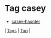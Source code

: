 <!--
title: Tag casey
date: 2020-06-28T15:26:59.238Z
tags:
-->
# Tag casey

 * [casey-haunter](72123463026.md)

| [Tags](tags.md) | [Top](index.md) |
